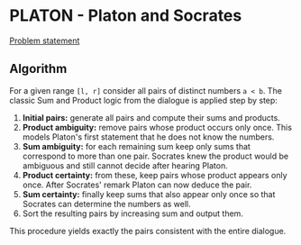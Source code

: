# PLATON - Platon and Socrates

[Problem statement](https://www.spoj.com/problems/PLATON/)

## Algorithm

For a given range `[l, r]` consider all pairs of distinct numbers `a < b`.
The classic Sum and Product logic from the dialogue is applied step by step:

1. **Initial pairs:** generate all pairs and compute their sums and products.
2. **Product ambiguity:** remove pairs whose product occurs only once.  This
   models Platon's first statement that he does not know the numbers.
3. **Sum ambiguity:** for each remaining sum keep only sums that correspond to
   more than one pair.  Socrates knew the product would be ambiguous and still
   cannot decide after hearing Platon.
4. **Product certainty:** from these, keep pairs whose product appears only once.
   After Socrates' remark Platon can now deduce the pair.
5. **Sum certainty:** finally keep sums that also appear only once so that
   Socrates can determine the numbers as well.
6. Sort the resulting pairs by increasing sum and output them.

This procedure yields exactly the pairs consistent with the entire dialogue.
